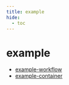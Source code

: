 ```yaml
---
title: example
hide:
  - toc
---
```


# example

- [example-workflow](/library/analytics/example-workflow/)  
  <small></small>
- [example-container](/container-library/example-container/)  
  <small></small>